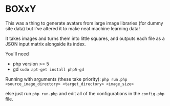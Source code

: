 # BOXxY

This was a thing to generate avatars from large image libraries (for dummy site data) but I've altered it to make neat machine learning data!

It takes images and turns them into little squares, and outputs each file as a JSON input matrix alongside its index.

You'll need
- php version >= 5
- gd `sudo apt-get install php5-gd`

Running with arguments (these take priority):
`php run.php <source_image_directory> <target_directory> <image_size>`

else just run
`php run.php` 
and edit all of the configurations in the `config.php` file.
